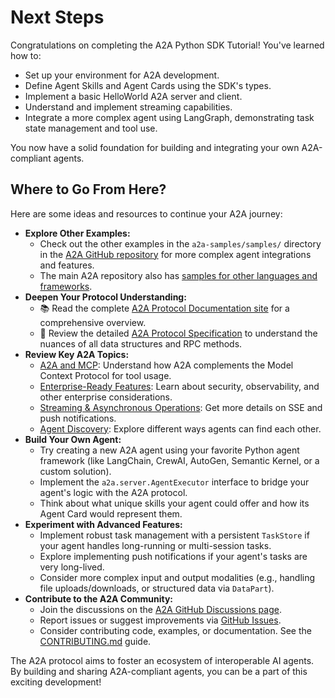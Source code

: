 # Next Steps

Congratulations on completing the A2A Python SDK Tutorial! You've learned how to:

- Set up your environment for A2A development.
- Define Agent Skills and Agent Cards using the SDK's types.
- Implement a basic HelloWorld A2A server and client.
- Understand and implement streaming capabilities.
- Integrate a more complex agent using LangGraph, demonstrating task state management and tool use.

You now have a solid foundation for building and integrating your own A2A-compliant agents.

## Where to Go From Here?

Here are some ideas and resources to continue your A2A journey:

- **Explore Other Examples:**
    - Check out the other examples in the `a2a-samples/samples/` directory in the [A2A GitHub repository](https://github.com/a2aproject/a2a-samples/tree/main/samples) for more complex agent integrations and features.
    - The main A2A repository also has [samples for other languages and frameworks](https://github.com/a2aproject/A2A/tree/main/samples).
- **Deepen Your Protocol Understanding:**
    - 📚 Read the complete [A2A Protocol Documentation site](https://google.github.io/A2A/) for a comprehensive overview.
    - 📝 Review the detailed [A2A Protocol Specification](../../specification.md) to understand the nuances of all data structures and RPC methods.
- **Review Key A2A Topics:**
    - [A2A and MCP](../../topics/a2a-and-mcp.md): Understand how A2A complements the Model Context Protocol for tool usage.
    - [Enterprise-Ready Features](../../topics/enterprise-ready.md): Learn about security, observability, and other enterprise considerations.
    - [Streaming & Asynchronous Operations](../../topics/streaming-and-async.md): Get more details on SSE and push notifications.
    - [Agent Discovery](../../topics/agent-discovery.md): Explore different ways agents can find each other.
- **Build Your Own Agent:**
    - Try creating a new A2A agent using your favorite Python agent framework (like LangChain, CrewAI, AutoGen, Semantic Kernel, or a custom solution).
    - Implement the `a2a.server.AgentExecutor` interface to bridge your agent's logic with the A2A protocol.
    - Think about what unique skills your agent could offer and how its Agent Card would represent them.
- **Experiment with Advanced Features:**
    - Implement robust task management with a persistent `TaskStore` if your agent handles long-running or multi-session tasks.
    - Explore implementing push notifications if your agent's tasks are very long-lived.
    - Consider more complex input and output modalities (e.g., handling file uploads/downloads, or structured data via `DataPart`).
- **Contribute to the A2A Community:**
    - Join the discussions on the [A2A GitHub Discussions page](https://github.com/a2aproject/A2A/discussions).
    - Report issues or suggest improvements via [GitHub Issues](https://github.com/a2aproject/A2A/issues).
    - Consider contributing code, examples, or documentation. See the [CONTRIBUTING.md](https://github.com/a2aproject/A2A/blob/main/CONTRIBUTING.md) guide.

The A2A protocol aims to foster an ecosystem of interoperable AI agents. By building and sharing A2A-compliant agents, you can be a part of this exciting development!
